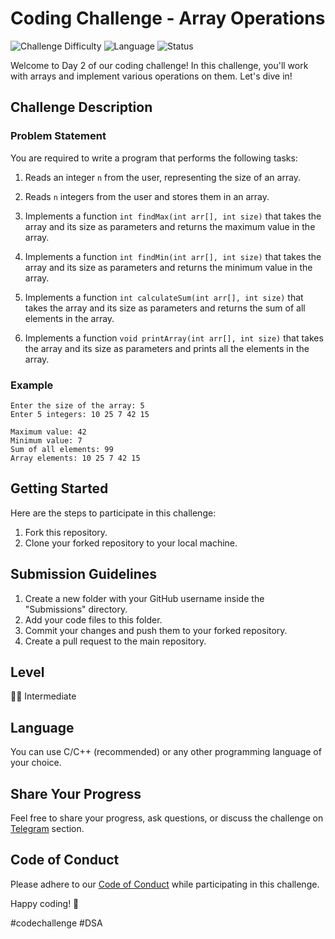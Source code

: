 # Coding Challenge - Array Operations

![Challenge Difficulty](https://img.shields.io/badge/Level-Intermediate-yellow)
![Language](https://img.shields.io/badge/Language-C%2FC%2B%2B-blue)
![Status](https://img.shields.io/badge/Status-In%20Progress-orange)

Welcome to Day 2 of our coding challenge! In this challenge, you'll work with arrays and implement various operations on them. Let's dive in!

## Challenge Description

### Problem Statement

You are required to write a program that performs the following tasks:

1. Reads an integer `n` from the user, representing the size of an array.

2. Reads `n` integers from the user and stores them in an array.

3. Implements a function `int findMax(int arr[], int size)` that takes the array and its size as parameters and returns the maximum value in the array.

4. Implements a function `int findMin(int arr[], int size)` that takes the array and its size as parameters and returns the minimum value in the array.

5. Implements a function `int calculateSum(int arr[], int size)` that takes the array and its size as parameters and returns the sum of all elements in the array.

6. Implements a function `void printArray(int arr[], int size)` that takes the array and its size as parameters and prints all the elements in the array.

### Example

```
Enter the size of the array: 5
Enter 5 integers: 10 25 7 42 15

Maximum value: 42
Minimum value: 7
Sum of all elements: 99
Array elements: 10 25 7 42 15

```

## Getting Started

Here are the steps to participate in this challenge:

1. Fork this repository.
2. Clone your forked repository to your local machine.

## Submission Guidelines

1. Create a new folder with your GitHub username inside the "Submissions" directory.
2. Add your code files to this folder.
3. Commit your changes and push them to your forked repository.
4. Create a pull request to the main repository.

## Level

🌟🌟 Intermediate

## Language

You can use C/C++ (recommended) or any other programming language of your choice.

## Share Your Progress

Feel free to share your progress, ask questions, or discuss the challenge on [Telegram](https://t.me/Programmers_Nation) section.

## Code of Conduct

Please adhere to our [Code of Conduct](CODE_OF_CONDUCT.md) while participating in this challenge.

Happy coding! 🚀

#codechallenge #DSA

